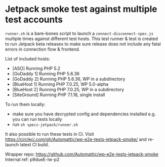 # Jetpack smoke test against multiple test accounts

`runner.sh` is a bare-bones script to launch a `connect-disconnect-spec.js` multiple times against different test hosts.
This test runner & test is created to run Jetpack beta releases to make sure release does not include any fatal errors in connection flow & frontend.  

List of included hosts:

- [ASO] Running PHP 5.2
- [GoDaddy 1] Running PHP 5.6.36
- [GoDaddy 2] Running PHP 5.6.36, WP in a subdirectory
- [BlueHost 1] Running PHP 7.0.25, WP 5.0-alpha
- [BlueHost 2] Running PHP 7.0.25, WP in a subdirectory
- [SiteGround] Running PHP 7.1.18, single install

To run them locally:

- make sure you have decrypted config  and dependencies installed e.g. you can run tests locally
- run `sh specs-jetpack/runner.sh`

It also possible to run these tests in CI. Visit https://circleci.com/gh/Automattic/wp-e2e-tests-jetpack-smoke/ and re-launch latest CI build.

Wrapper repo: https://github.com/Automattic/wp-e2e-tests-jetpack-smoke
Internal ref: p9dueE-lw-p2
